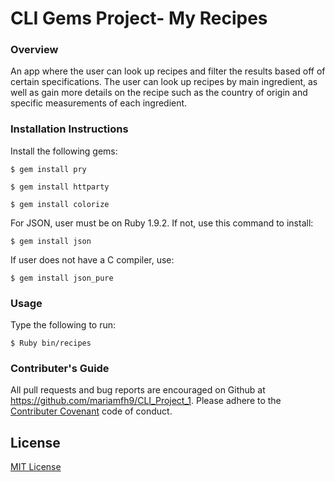 # CLI Gems Project- My Recipes

### Overview

An app where the user can look up recipes and filter the results based off of certain specifications. The user can look up recipes by main ingredient, as well as gain more details on the recipe such as the country of origin and specific measurements of each ingredient.


### Installation Instructions

Install the following gems: 

```
$ gem install pry

$ gem install httparty

$ gem install colorize
```

For JSON, user must be on Ruby 1.9.2. If not, use this command to install: 

```
$ gem install json
```

If user does not have a C compiler, use: 

```
$ gem install json_pure
```

### Usage

Type the following to run: 

```
$ Ruby bin/recipes
```

### Contributer's Guide

All pull requests and bug reports are encouraged on Github at https://github.com/mariamfh9/CLI_Project_1. Please adhere to the [Contributer Covenant](https://www.contributor-covenant.org/version/1/4/code-of-conduct/) code of conduct. 

## License

 [MIT License](https://opensource.org/licenses/MIT)

